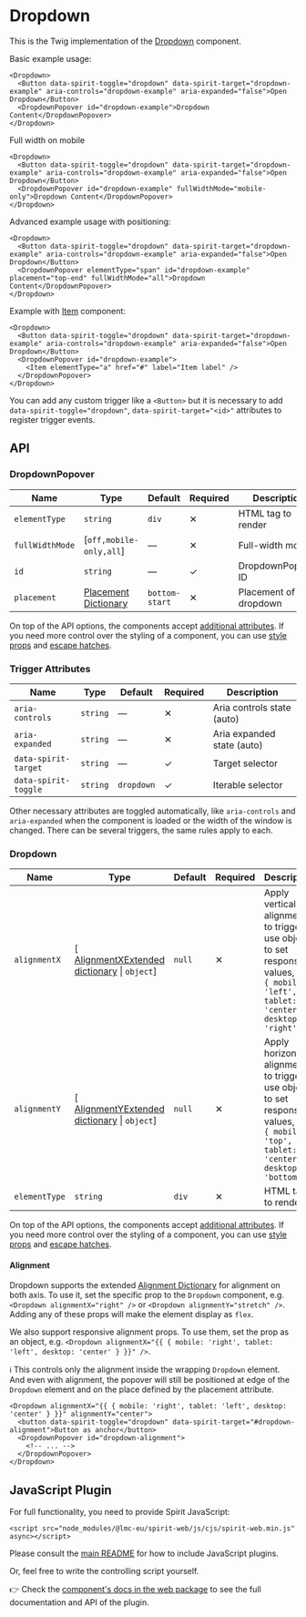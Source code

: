 # Dropdown

This is the Twig implementation of the [Dropdown][dropdown] component.

Basic example usage:

```twig
<Dropdown>
  <Button data-spirit-toggle="dropdown" data-spirit-target="dropdown-example" aria-controls="dropdown-example" aria-expanded="false">Open Dropdown</Button>
  <DropdownPopover id="dropdown-example">Dropdown Content</DropdownPopover>
</Dropdown>
```

Full width on mobile

```twig
<Dropdown>
  <Button data-spirit-toggle="dropdown" data-spirit-target="dropdown-example" aria-controls="dropdown-example" aria-expanded="false">Open Dropdown</Button>
  <DropdownPopover id="dropdown-example" fullWidthMode="mobile-only">Dropdown Content</DropdownPopover>
</Dropdown>
```

Advanced example usage with positioning:

```twig
<Dropdown>
  <Button data-spirit-toggle="dropdown" data-spirit-target="dropdown-example" aria-controls="dropdown-example" aria-expanded="false">Open Dropdown</Button>
  <DropdownPopover elementType="span" id="dropdown-example" placement="top-end" fullWidthMode="all">Dropdown Content</DropdownPopover>
</Dropdown>
```

Example with [Item][item] component:

```twig
<Dropdown>
  <Button data-spirit-toggle="dropdown" data-spirit-target="dropdown-example" aria-controls="dropdown-example" aria-expanded="false">Open Dropdown</Button>
  <DropdownPopover id="dropdown-example">
    <Item elementType="a" href="#" label="Item label" />
  </DropdownPopover>
</Dropdown>
```

You can add any custom trigger like a `<Button>` but it is necessary to add `data-spirit-toggle="dropdown"`, `data-spirit-target="<id>"`
attributes to register trigger events.

## API

### DropdownPopover

| Name            | Type                                         | Default        | Required | Description               |
| --------------- | -------------------------------------------- | -------------- | -------- | ------------------------- |
| `elementType`   | `string`                                     | `div`          | ✕        | HTML tag to render        |
| `fullWidthMode` | \[`off,mobile-only,all`]                     | —              | ✕        | Full-width mode           |
| `id`            | `string`                                     | —              | ✓        | DropdownPopover ID        |
| `placement`     | [Placement Dictionary][dictionary-placement] | `bottom-start` | ✕        | Placement of the dropdown |

On top of the API options, the components accept [additional attributes][readme-additional-attributes].
If you need more control over the styling of a component, you can use [style props][readme-style-props]
and [escape hatches][readme-escape-hatches].

### Trigger Attributes

| Name                 | Type     | Default    | Required | Description                |
| -------------------- | -------- | ---------- | -------- | -------------------------- |
| `aria-controls`      | `string` | —          | ✕        | Aria controls state (auto) |
| `aria-expanded`      | `string` | —          | ✕        | Aria expanded state (auto) |
| `data-spirit-target` | `string` | —          | ✓        | Target selector            |
| `data-spirit-toggle` | `string` | `dropdown` | ✓        | Iterable selector          |

Other necessary attributes are toggled automatically, like `aria-controls` and `aria-expanded` when the component is loaded
or the width of the window is changed. There can be several triggers, the same rules apply to each.

### Dropdown

| Name          | Type                                                                  | Default | Required | Description                                                                                                                               |
| ------------- | --------------------------------------------------------------------- | ------- | -------- | ----------------------------------------------------------------------------------------------------------------------------------------- |
| `alignmentX`  | \[ [AlignmentXExtended dictionary][dictionary-alignment] \| `object`] | `null`  | ✕        | Apply vertical alignment to trigger, use object to set responsive values, e.g. `{ mobile: 'left', tablet: 'center', desktop: 'right' }`   |
| `alignmentY`  | \[ [AlignmentYExtended dictionary][dictionary-alignment] \| `object`] | `null`  | ✕        | Apply horizontal alignment to trigger, use object to set responsive values, e.g. `{ mobile: 'top', tablet: 'center', desktop: 'bottom' }` |
| `elementType` | `string`                                                              | `div`   | ✕        | HTML tag to render                                                                                                                        |

On top of the API options, the components accept [additional attributes][readme-additional-attributes].
If you need more control over the styling of a component, you can use [style props][readme-style-props]
and [escape hatches][readme-escape-hatches].

#### Alignment

Dropdown supports the extended [Alignment Dictionary][dictionary-alignment] for alignment on both axis. To use it, set the
specific prop to the `Dropdown` component, e.g. `<Dropdown alignmentX="right" />` or `<Dropdown alignmentY="stretch" />`. Adding
any of these props will make the element display as `flex`.

We also support responsive alignment props. To use them, set the prop as an object,
e.g. `<Dropdown alignmentX="{{ { mobile: 'right', tablet: 'left', desktop: 'center' } }}" />`.

ℹ️ This controls only the alignment inside the wrapping `Dropdown` element. And even with alignment, the popover will still be positioned
at edge of the `Dropdown` element and on the place defined by the placement attribute.

```twig
<Dropdown alignmentX="{{ { mobile: 'right', tablet: 'left', desktop: 'center' } }}" alignmentY="center">
  <button data-spirit-toggle="dropdown" data-spirit-target="#dropdown-alignment">Button as anchor</button>
  <DropdownPopover id="dropdown-alignment">
    <!-- ... -->
  </DropdownPopover>
</Dropdown>
```

## JavaScript Plugin

For full functionality, you need to provide Spirit JavaScript:

```twig
<script src="node_modules/@lmc-eu/spirit-web/js/cjs/spirit-web.min.js" async></script>
```

Please consult the [main README][web-readme] for how to include JavaScript plugins.

Or, feel free to write the controlling script yourself.

👉 Check the [component's docs in the web package][web-js-api] to see the full documentation and API of the plugin.

[dictionary-alignment]: https://github.com/lmc-eu/spirit-design-system/tree/main/docs/DICTIONARIES.md#alignment
[dictionary-placement]: https://github.com/lmc-eu/spirit-design-system/tree/main/docs/DICTIONARIES.md#placement
[dropdown]: https://github.com/lmc-eu/spirit-design-system/tree/main/packages/web/src/scss/components/Dropdown
[item]: https://github.com/lmc-eu/spirit-design-system/blob/main/packages/web-twig/src/Resources/components/Item/README.md
[readme-additional-attributes]: https://github.com/lmc-eu/spirit-design-system/blob/main/packages/web-twig/README.md#additional-attributes
[readme-style-props]: https://github.com/lmc-eu/spirit-design-system/blob/main/packages/web-twig/README.md#style-props
[readme-escape-hatches]: https://github.com/lmc-eu/spirit-design-system/blob/main/packages/web-twig/README.md#escape-hatches
[web-js-api]: https://github.com/lmc-eu/spirit-design-system/blob/main/packages/web/src/scss/components/Dropdown/README.md#javascript
[web-readme]: https://github.com/lmc-eu/spirit-design-system/blob/main/packages/web/README.md
